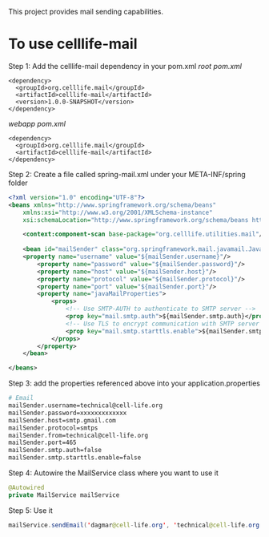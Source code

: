 This project provides mail sending capabilities. 

To use celllife-mail
====================

Step 1: Add the celllife-mail dependency in your pom.xml
*root pom.xml*
```
<dependency>
  <groupId>org.celllife.mail</groupId>
  <artifactId>celllife-mail</artifactId>
  <version>1.0.0-SNAPSHOT</version>
</dependency>
```

*webapp pom.xml*
```
<dependency>
  <groupId>org.celllife.mail</groupId>
  <artifactId>celllife-mail</artifactId>
</dependency>
```

Step 2: Create a file called spring-mail.xml under your META-INF/spring folder
```xml
<?xml version="1.0" encoding="UTF-8"?>
<beans xmlns="http://www.springframework.org/schema/beans"
	xmlns:xsi="http://www.w3.org/2001/XMLSchema-instance"
	xsi:schemaLocation="http://www.springframework.org/schema/beans http://www.springframework.org/schema/beans/spring-beans.xsd">

    <context:component-scan base-package="org.celllife.utilities.mail"/>
    
    <bean id="mailSender" class="org.springframework.mail.javamail.JavaMailSenderImpl">
    <property name="username" value="${mailSender.username}"/>
    	<property name="password" value="${mailSender.password}"/>
		<property name="host" value="${mailSender.host}"/>
		<property name="protocol" value="${mailSender.protocol}"/>
		<property name="port" value="${mailSender.port}"/>
		<property name="javaMailProperties">
			<props>
				<!-- Use SMTP-AUTH to authenticate to SMTP server -->
				<prop key="mail.smtp.auth">${mailSender.smtp.auth}</prop>
				<!-- Use TLS to encrypt communication with SMTP server -->
				<prop key="mail.smtp.starttls.enable">${mailSender.smtp.starttls.enable}</prop>
			</props>
		</property>	
	</bean>

</beans>
```

Step 3: add the properties referenced above into your application.properties
```bash
# Email
mailSender.username=technical@cell-life.org
mailSender.password=xxxxxxxxxxxxx
mailSender.host=smtp.gmail.com
mailSender.protocol=smtps
mailSender.from=technical@cell-life.org
mailSender.port=465
mailSender.smtp.auth=false
mailSender.smtp.starttls.enable=false
```

Step 4: Autowire the MailService class where you want to use it
```java
@Autowired
private MailService mailService
```

Step 5: Use it
```java
mailService.sendEmail('dagmar@cell-life.org', 'technical@cell-life.org', 'test', 'this is a text email subject');
```